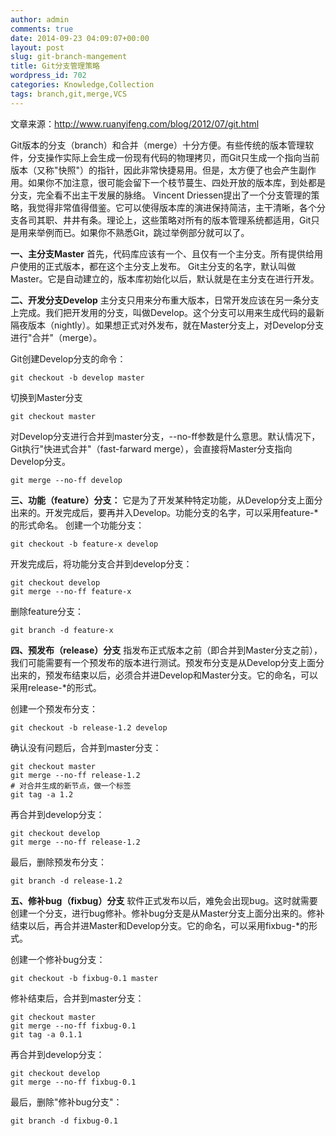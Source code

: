 ```yaml
---
author: admin
comments: true
date: 2014-09-23 04:09:07+00:00
layout: post
slug: git-branch-mangement
title: Git分支管理策略
wordpress_id: 702
categories: Knowledge,Collection
tags: branch,git,merge,VCS
---
```


文章来源：http://www.ruanyifeng.com/blog/2012/07/git.html

Git版本的分支（branch）和合并（merge）十分方便。有些传统的版本管理软件，分支操作实际上会生成一份现有代码的物理拷贝，而Git只生成一个指向当前版本（又称"快照"）的指针，因此非常快捷易用。但是，太方便了也会产生副作用。如果你不加注意，很可能会留下一个枝节蔓生、四处开放的版本库，到处都是分支，完全看不出主干发展的脉络。
Vincent Driessen提出了一个分支管理的策略，我觉得非常值得借鉴。它可以使得版本库的演进保持简洁，主干清晰，各个分支各司其职、井井有条。理论上，这些策略对所有的版本管理系统都适用，Git只是用来举例而已。如果你不熟悉Git，跳过举例部分就可以了。

**一、主分支Master**
首先，代码库应该有一个、且仅有一个主分支。所有提供给用户使用的正式版本，都在这个主分支上发布。
Git主分支的名字，默认叫做Master。它是自动建立的，版本库初始化以后，默认就是在主分支在进行开发。

**二、开发分支Develop**
主分支只用来分布重大版本，日常开发应该在另一条分支上完成。我们把开发用的分支，叫做Develop。这个分支可以用来生成代码的最新隔夜版本（nightly）。如果想正式对外发布，就在Master分支上，对Develop分支进行"合并"（merge）。

Git创建Develop分支的命令：

    git checkout -b develop master


切换到Master分支

    git checkout master


对Develop分支进行合并到master分支，--no-ff参数是什么意思。默认情况下，Git执行"快进式合并"（fast-farward merge），会直接将Master分支指向Develop分支。

    git merge --no-ff develop


**三、功能（feature）分支：**
      它是为了开发某种特定功能，从Develop分支上面分出来的。开发完成后，要再并入Develop。功能分支的名字，可以采用feature-*的形式命名。
   创建一个功能分支：

    git checkout -b feature-x develop

  开发完成后，将功能分支合并到develop分支：

    git checkout develop
    git merge --no-ff feature-x

删除feature分支：

    git branch -d feature-x


**四、预发布（release）分支**
     指发布正式版本之前（即合并到Master分支之前），我们可能需要有一个预发布的版本进行测试。预发布分支是从Develop分支上面分出来的，预发布结束以后，必须合并进Develop和Master分支。它的命名，可以采用release-*的形式。

创建一个预发布分支：

    git checkout -b release-1.2 develop

确认没有问题后，合并到master分支：

    git checkout master
    git merge --no-ff release-1.2
    # 对合并生成的新节点，做一个标签
    git tag -a 1.2

再合并到develop分支：

    git checkout develop
    git merge --no-ff release-1.2

最后，删除预发布分支：

    git branch -d release-1.2


**五、修补bug（fixbug）分支**
软件正式发布以后，难免会出现bug。这时就需要创建一个分支，进行bug修补。修补bug分支是从Master分支上面分出来的。修补结束以后，再合并进Master和Develop分支。它的命名，可以采用fixbug-*的形式。

创建一个修补bug分支：

    git checkout -b fixbug-0.1 master

修补结束后，合并到master分支：

    git checkout master
    git merge --no-ff fixbug-0.1
    git tag -a 0.1.1

再合并到develop分支：

    git checkout develop
    git merge --no-ff fixbug-0.1

最后，删除"修补bug分支"：

    git branch -d fixbug-0.1


